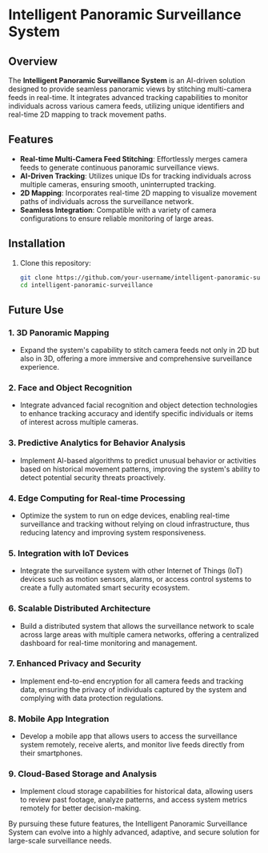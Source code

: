 # Intelligent Panoramic Surveillance System

## Overview

The **Intelligent Panoramic Surveillance System** is an AI-driven solution designed to provide seamless panoramic views by stitching multi-camera feeds in real-time. It integrates advanced tracking capabilities to monitor individuals across various camera feeds, utilizing unique identifiers and real-time 2D mapping to track movement paths.

## Features

- **Real-time Multi-Camera Feed Stitching**: Effortlessly merges camera feeds to generate continuous panoramic surveillance views.
- **AI-Driven Tracking**: Utilizes unique IDs for tracking individuals across multiple cameras, ensuring smooth, uninterrupted tracking.
- **2D Mapping**: Incorporates real-time 2D mapping to visualize movement paths of individuals across the surveillance network.
- **Seamless Integration**: Compatible with a variety of camera configurations to ensure reliable monitoring of large areas.

## Installation

1. Clone this repository:
   ```bash
   git clone https://github.com/your-username/intelligent-panoramic-surveillance.git
   cd intelligent-panoramic-surveillance
## Future Use

### 1. **3D Panoramic Mapping**
   - Expand the system's capability to stitch camera feeds not only in 2D but also in 3D, offering a more immersive and comprehensive surveillance experience.

### 2. **Face and Object Recognition**
   - Integrate advanced facial recognition and object detection technologies to enhance tracking accuracy and identify specific individuals or items of interest across multiple cameras.

### 3. **Predictive Analytics for Behavior Analysis**
   - Implement AI-based algorithms to predict unusual behavior or activities based on historical movement patterns, improving the system's ability to detect potential security threats proactively.

### 4. **Edge Computing for Real-time Processing**
   - Optimize the system to run on edge devices, enabling real-time surveillance and tracking without relying on cloud infrastructure, thus reducing latency and improving system responsiveness.

### 5. **Integration with IoT Devices**
   - Integrate the surveillance system with other Internet of Things (IoT) devices such as motion sensors, alarms, or access control systems to create a fully automated smart security ecosystem.

### 6. **Scalable Distributed Architecture**
   - Build a distributed system that allows the surveillance network to scale across large areas with multiple camera networks, offering a centralized dashboard for real-time monitoring and management.

### 7. **Enhanced Privacy and Security**
   - Implement end-to-end encryption for all camera feeds and tracking data, ensuring the privacy of individuals captured by the system and complying with data protection regulations.

### 8. **Mobile App Integration**
   - Develop a mobile app that allows users to access the surveillance system remotely, receive alerts, and monitor live feeds directly from their smartphones.

### 9. **Cloud-Based Storage and Analysis**
   - Implement cloud storage capabilities for historical data, allowing users to review past footage, analyze patterns, and access system metrics remotely for better decision-making.

By pursuing these future features, the Intelligent Panoramic Surveillance System can evolve into a highly advanced, adaptive, and secure solution for large-scale surveillance needs.

